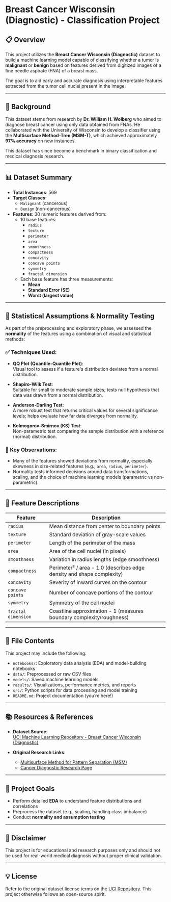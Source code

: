 # Breast Cancer Wisconsin (Diagnostic) - Classification Project

## 📋 Overview

This project utilizes the **Breast Cancer Wisconsin (Diagnostic)** dataset to build a machine learning model capable of classifying whether a tumor is **malignant** or **benign** based on features derived from digitized images of a fine needle aspirate (FNA) of a breast mass.

The goal is to aid early and accurate diagnosis using interpretable features extracted from the tumor cell nuclei present in the image.

---

## 🧠 Background

This dataset stems from research by **Dr. William H. Wolberg** who aimed to diagnose breast cancer using only data obtained from FNAs. He collaborated with the University of Wisconsin to develop a classifier using the **Multisurface Method-Tree (MSM-T)**, which achieved approximately **97% accuracy** on new instances.

This dataset has since become a benchmark in binary classification and medical diagnosis research.

---

## 📊 Dataset Summary

- **Total Instances**: 569
- **Target Classes**: 
  - `Malignant` (cancerous)
  - `Benign` (non-cancerous)
- **Features**: 30 numeric features derived from:
  - 10 base features:
    - `radius`
    - `texture`
    - `perimeter`
    - `area`
    - `smoothness`
    - `compactness`
    - `concavity`
    - `concave points`
    - `symmetry`
    - `fractal dimension`
  - Each base feature has three measurements:
    - **Mean**
    - **Standard Error (SE)**
    - **Worst (largest value)**

---

## 🧪 Statistical Assumptions & Normality Testing

As part of the preprocessing and exploratory phase, we assessed the **normality** of the features using a combination of visual and statistical methods:

### ✅ Techniques Used:
- **QQ Plot (Quantile-Quantile Plot)**:  
  Visual tool to assess if a feature's distribution deviates from a normal distribution.

- **Shapiro-Wilk Test**:  
  Suitable for small to moderate sample sizes; tests null hypothesis that data was drawn from a normal distribution.

- **Anderson-Darling Test**:  
  A more robust test that returns critical values for several significance levels; helps evaluate how far data diverges from normality.

- **Kolmogorov-Smirnov (KS) Test**:  
  Non-parametric test comparing the sample distribution with a reference (normal) distribution.

### 🔎 Key Observations:
- Many of the features showed deviations from normality, especially skewness in size-related features (e.g., `area`, `radius`, `perimeter`).
- Normality tests informed decisions around data transformations, scaling, and the choice of machine learning models (parametric vs non-parametric).

---

## 📐 Feature Descriptions

| Feature             | Description                                                                 |
|---------------------|-----------------------------------------------------------------------------|
| `radius`            | Mean distance from center to boundary points                                |
| `texture`           | Standard deviation of gray-scale values                                     |
| `perimeter`         | Length of the perimeter of the mass                                         |
| `area`              | Area of the cell nuclei (in pixels)                                         |
| `smoothness`        | Variation in radius lengths (edge smoothness)                               |
| `compactness`       | Perimeter² / area - 1.0 (describes edge density and shape complexity)       |
| `concavity`         | Severity of inward curves on the contour                                    |
| `concave points`    | Number of concave portions of the contour                                   |
| `symmetry`          | Symmetry of the cell nuclei                                                 |
| `fractal dimension` | Coastline approximation - 1 (measures boundary complexity/roughness)        |

---

## 🧾 File Contents

This project may include the following:

- `notebooks/`: Exploratory data analysis (EDA) and model-building notebooks
- `data/`: Preprocessed or raw CSV files
- `models/`: Saved machine learning models
- `results/`: Visualizations, performance metrics, and reports
- `src/`: Python scripts for data processing and model training
- `README.md`: Project documentation (you’re here!)

---

## 📚 Resources & References

- **Dataset Source**:  
  [UCI Machine Learning Repository - Breast Cancer Wisconsin (Diagnostic)](https://archive.ics.uci.edu/dataset/17/breast+cancer+wisconsin+diagnostic)

- **Original Research Links**:  
  - [Multisurface Method for Pattern Separation (MSM)](http://www.cs.wisc.edu/~olvi/uwmp/mpml.html)  
  - [Cancer Diagnostic Research Page](http://www.cs.wisc.edu/~olvi/uwmp/cancer.html)

---

## 🚀 Project Goals

- Perform detailed **EDA** to understand feature distributions and correlations
- Preprocess the dataset (e.g., scaling, handling class imbalance)
- Conduct **normality and assumption testing**

---

## 📌 Disclaimer

This project is for educational and research purposes only and should not be used for real-world medical diagnosis without proper clinical validation.

---

## 💡 License

Refer to the original dataset license terms on the [UCI Repository](https://archive.ics.uci.edu/dataset/17/breast+cancer+wisconsin+diagnostic). This project otherwise follows an open-source spirit.
